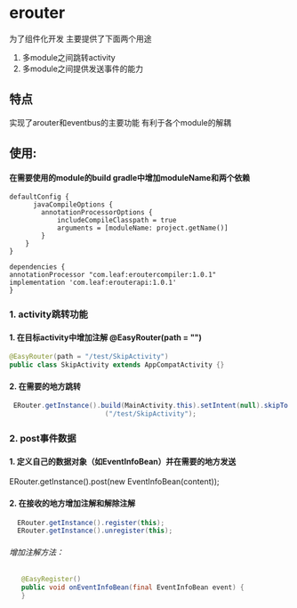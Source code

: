 # erouter

为了组件化开发 主要提供了下面两个用途 
1. 多module之间跳转activity 
2. 多module之间提供发送事件的能力 


## 特点
实现了arouter和eventbus的主要功能 有利于各个module的解耦

## 使用:
#### 在需要使用的module的build gradle中增加moduleName和两个依赖

    defaultConfig {
          javaCompileOptions {
            annotationProcessorOptions {
                includeCompileClasspath = true
                arguments = [moduleName: project.getName()]
            }
        }
    }
    
    dependencies {
    annotationProcessor "com.leaf:eroutercompiler:1.0.1"
    implementation 'com.leaf:erouterapi:1.0.1'
    }
    
### 1. activity跳转功能 

#### 1.  在目标activity中增加注解 @EasyRouter(path = "")

```java
@EasyRouter(path = "/test/SkipActivity")
public class SkipActivity extends AppCompatActivity {}
```
#### 2. 在需要的地方跳转
```java
 ERouter.getInstance().build(MainActivity.this).setIntent(null).skipTo
                        ("/test/SkipActivity");
```

### 2. post事件数据

#### 1. 定义自己的数据对象（如EventInfoBean）并在需要的地方发送 
  ERouter.getInstance().post(new EventInfoBean(content));

#### 2. 在接收的地方增加注解和解除注解
```java
  ERouter.getInstance().register(this);
  ERouter.getInstance().unregister(this);
  ```
###### 增加注解方法：
```java
   @EasyRegister()
   public void onEventInfoBean(final EventInfoBean event) {
   }
```
 








